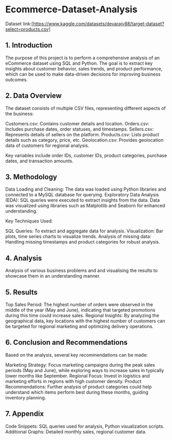 # Ecommerce-Dataset-Analysis

Dataset link:[https://www.kaggle.com/datasets/devarajv88/target-dataset?select=products.csv]

[](https://github.com/Akshayshinde2911/Ecommerce-Dataset-Analysis/blob/main/Ecommerce%20Schema%20Design.png)

## 1. Introduction

The purpose of this project is to perform a comprehensive analysis of an eCommerce dataset using SQL and Python. The goal is to extract key insights about customer behavior, sales trends, and product performance, which can be used to make data-driven decisions for improving business outcomes.

## 2. Data Overview

The dataset consists of multiple CSV files, representing different aspects of the business:

Customers.csv: Contains customer details and location.
    Orders.csv: Includes purchase dates, order statuses, and timestamps.
    Sellers.csv: Represents details of sellers on the platform.
    Products.csv: Lists product details such as category, price, etc.
    Geolocation.csv: Provides geolocation data of customers for regional analysis.

Key variables include order IDs, customer IDs, product categories, purchase dates, and transaction amounts.


## 3. Methodology

   Data Loading and Cleaning: The data was loaded using Python libraries and connected to a MySQL database for querying.
    Exploratory Data Analysis (EDA): SQL queries were executed to extract insights from the data. Data was visualized using libraries such as Matplotlib and Seaborn for enhanced understanding.

Key Techniques Used:

   SQL Queries: To extract and aggregate data for analysis.
     Visualization: Bar plots, time series charts to visualize trends.
     Analysis of missing data: Handling missing timestamps and product categories for robust analysis.

## 4. Analysis

   Analysis of various business problems and and visualising the results to showcase them in an understanding manner.

## 5. Results

  Top Sales Period: The highest number of orders were observed in the middle of the year (May and June), indicating that targeted promotions during this time could increase sales.
    Regional Insights: By analyzing the geographical data, key locations with the highest number of customers can be targeted for regional marketing and optimizing delivery operations.

## 6. Conclusion and Recommendations

Based on the analysis, several key recommendations can be made:

 Marketing Strategy: Focus marketing campaigns during the peak sales periods (May and June), while exploring ways to increase sales in typically lower months like September.
    Regional Focus: Invest in logistics and marketing efforts in regions with high customer density.
    Product Recommendations: Further analysis of product categories could help understand which items perform best during these months, guiding inventory planning.

## 7. Appendix

  Code Snippets: SQL queries used for analysis, Python visualization scripts.
    Additional Graphs: Detailed monthly sales, regional customer data.       

